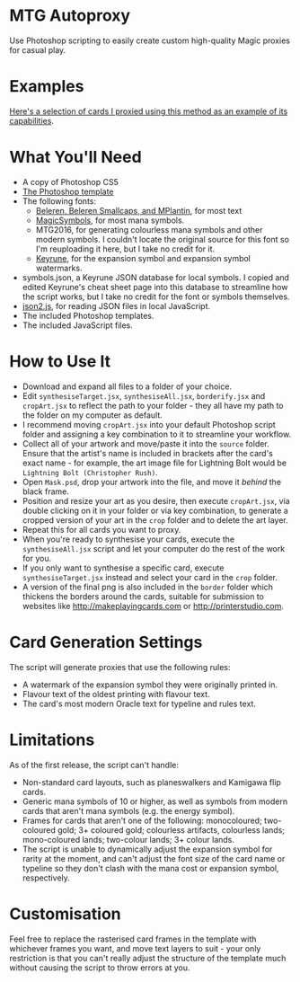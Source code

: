 # MTG Autoproxy
Use Photoshop scripting to easily create custom high-quality Magic proxies for casual play.

# Examples
[Here's a selection of cards I proxied using this method as an example of its capabilities](https://imgur.com/a/kG2UM).

# What You'll Need
* A copy of Photoshop CS5
* [The Photoshop template](https://drive.google.com/file/d/1h9Xm2j-dd-kHm0gNlP_APIlA25X40DsR/view)
* The following fonts:
  * [Beleren, Beleren Smallcaps, and MPlantin](https://github.com/magarena/magarena/tree/master/resources/cardbuilder/fonts), for most text
  * [MagicSymbols](http://www.fontsner.com/font/Magic_Symbols_2008-78839.html), for most mana symbols.
  * MTG2016, for generating colourless mana symbols and other modern symbols. I couldn't locate the original source for this font so I'm reuploading it here, but I take no credit for it. 
  * [Keyrune](https://andrewgioia.github.io/Keyrune/index.html), for the expansion symbol and expansion symbol watermarks.
 * symbols.json, a Keyrune JSON database for local symbols. I copied and edited Keyrune's cheat sheet page into this database to streamline how the script works, but I take no credit for the font or symbols themselves.
 * [json2.js](https://github.com/douglascrockford/JSON-js), for reading JSON files in local JavaScript.
 * The included Photoshop templates.
 * The included JavaScript files.

# How to Use It
* Download and expand all files to a folder of your choice.
* Edit `synthesiseTarget.jsx`, `synthesiseAll.jsx`, `borderify.jsx` and `cropArt.jsx` to reflect the path to your folder - they all have my path to the folder on my computer as default.
* I recommend moving `cropArt.jsx` into your default Photoshop script folder and assigning a key combination to it to streamline your workflow.
* Collect all of your artwork and move/paste it into the `source` folder. Ensure that the artist's name is included in brackets after the card's exact name - for example, the art image file for Lightning Bolt would be `Lightning Bolt (Christopher Rush)`.
* Open `Mask.psd`, drop your artwork into the file, and move it *behind* the black frame. 
* Position and resize your art as you desire, then execute `cropArt.jsx`, via double clicking on it in your folder or via key combination, to generate a cropped version of your art in the `crop` folder and to delete the art layer. 
* Repeat this for all cards you want to proxy.
* When you're ready to synthesise your cards, execute the `synthesiseAll.jsx` script and let your computer do the rest of the work for you. 
* If you only want to synthesise a specific card, execute `synthesiseTarget.jsx` instead and select your card in the `crop` folder. 
* A version of the final png is also included in the `border` folder which thickens the borders around the cards, suitable for submission to websites like http://makeplayingcards.com or http://printerstudio.com. 

# Card Generation Settings
The script will generate proxies that use the following rules:
* A watermark of the expansion symbol they were originally printed in.
* Flavour text of the oldest printing with flavour text. 
* The card's most modern Oracle text for typeline and rules text.

# Limitations
As of the first release, the script can't handle:
* Non-standard card layouts, such as planeswalkers and Kamigawa flip cards. 
* Generic mana symbols of 10 or higher, as well as symbols from modern cards that aren't mana symbols (e.g. the energy symbol). 
* Frames for cards that aren't one of the following: monocoloured; two-coloured gold; 3+ coloured gold; colourless artifacts, colourless lands; mono-coloured lands; two-colour lands; 3+ colour lands.
* The script is unable to dynamically adjust the expansion symbol for rarity at the moment, and can't adjust the font size of the card name or typeline so they don't clash with the mana cost or expansion symbol, respectively.

# Customisation
Feel free to replace the rasterised card frames in the template with whichever frames you want, and move text layers to suit - your only restriction is that you can't really adjust the structure of the template much without causing the script to throw errors at you. 
